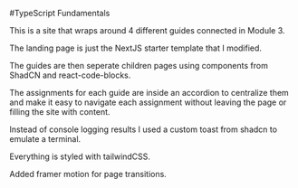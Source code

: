 #TypeScript Fundamentals

This is a site that wraps around 4 different guides connected in Module 3.

The landing page is just the NextJS starter template that I modified.

The guides are then seperate children pages using components from ShadCN and react-code-blocks.

The assignments for each guide are inside an accordion to centralize them and make it easy to navigate
each assignment without leaving the page or filling the site with content.

Instead of console logging results I used a custom toast from shadcn to emulate a terminal.

Everything is styled with tailwindCSS.

Added framer motion for page transitions.
